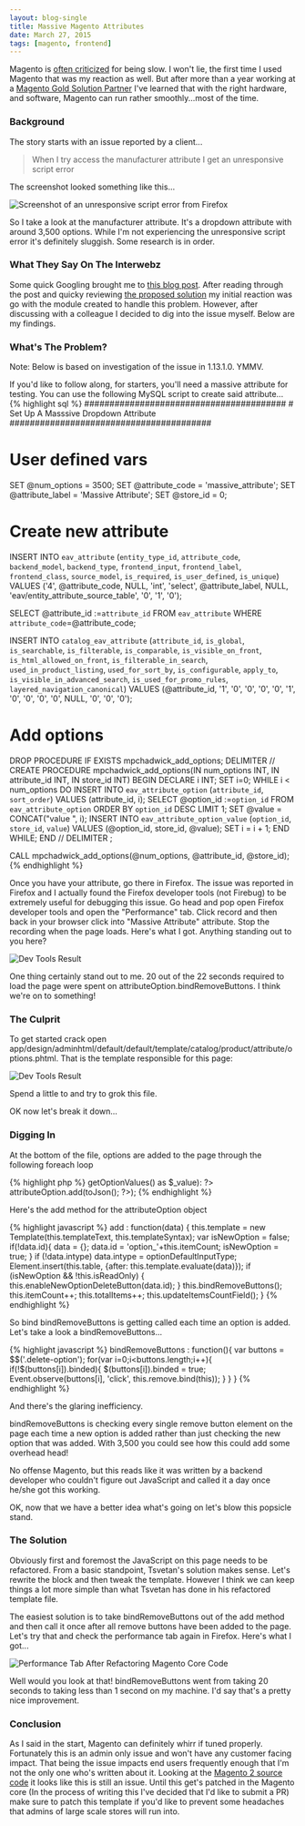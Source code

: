 ```yaml
---
layout: blog-single
title: Massive Magento Attributes
date: March 27, 2015
tags: [magento, frontend]
---
```


<p>Magento is <a class="inline-link" href="http://stackoverflow.com/questions/1639213/why-is-magento-so-slow">often criticized</a> for being slow. I won&#39;t lie, the first time I used Magento that was my reaction as well. But after more than a year working at a <a class="inline-link" href="http://www.somethingdigital.com/">Magento Gold Solution Partner</a> I&#39;ve learned that with the right hardware, and software, Magento can run rather smoothly...most of the time.</p>
<!-- excerpt_separator -->

<h3>Background</h3>
<p>The story starts with an issue reported by a client...</p>
<blockquote>When I try access the manufacturer attribute I get an unresponsive script error</blockquote>
<p>The screenshot looked something like this...</p>
<p><img src="{{site.url}}/img/blog/5/errorMsg@1x.png" alt="Screenshot of an unresponsive script error from Firefox"></p>
<p>So I take a look at the manufacturer attribute. It&#39;s a dropdown attribute with around 3,500 options. While I&#39;m not experiencing the unresponsive script error it&#39;s definitely sluggish. Some research is in order.</p>

<h3>What They Say On The Interwebz</h3>
<p>Some quick Googling brought me to <a class="inline-link" href="http://www.sessiondigital.de/blog/magento-timeout-saving-attribute-options-type-multiple-select-dropdown/">this blog post</a>. After reading through the post and quicky reviewing <a class="inline-link" href="https://github.com/Jarlssen/Jarlssen_FasterAttributeOptionEdit">the proposed solution</a> my initial reaction was go with the module created to handle this problem. However, after discussing with a colleague I decided to dig into the issue myself. Below are my findings.</p>

<h3>What&#39;s The Problem?</h3>
<p class="italic">Note: Below is based on investigation of the issue in 1.13.1.0. YMMV.</p>
<p>If you&#39;d like to follow along, for starters, you&#39;ll need a massive attribute for testing. You can use the following MySQL script to create said attribute...
{% highlight sql %}
########################################
# Set Up A Masssive Dropdown Attribute
########################################
 
# User defined vars
SET @num_options = 3500;
SET @attribute_code = 'massive_attribute';
SET @attribute_label = 'Massive Attribute';
SET @store_id = 0;
 
# Create new attribute
INSERT INTO `eav_attribute` (`entity_type_id`, `attribute_code`, `backend_model`, `backend_type`, `frontend_input`, `frontend_label`, `frontend_class`, `source_model`, `is_required`, `is_user_defined`, `is_unique`) 
VALUES ('4', @attribute_code, NULL, 'int', 'select', @attribute_label, NULL, 'eav/entity_attribute_source_table', '0', '1', '0');
 
SELECT @attribute_id :=`attribute_id` FROM `eav_attribute` WHERE `attribute_code`=@attribute_code;
 
INSERT INTO `catalog_eav_attribute` (`attribute_id`, `is_global`, `is_searchable`, `is_filterable`, `is_comparable`, `is_visible_on_front`, `is_html_allowed_on_front`, `is_filterable_in_search`, `used_in_product_listing`, `used_for_sort_by`, `is_configurable`, `apply_to`, `is_visible_in_advanced_search`, `is_used_for_promo_rules`, `layered_navigation_canonical`) 
VALUES (@attribute_id, '1', '0', '0', '0', '0', '1', '0', '0', '0', '0', NULL, '0', '0', '0');
 
# Add options
DROP PROCEDURE IF EXISTS mpchadwick_add_options;
DELIMITER //
CREATE PROCEDURE mpchadwick_add_options(IN num_options INT, IN attribute_id INT, IN store_id INT)
BEGIN
    DECLARE i INT;
    SET i=0;
    WHILE i &lt; num_options DO
      INSERT INTO `eav_attribute_option` (`attribute_id`, `sort_order`) VALUES (attribute_id, i);
      SELECT @option_id :=`option_id` FROM `eav_attribute_option` ORDER BY `option_id` DESC LIMIT 1;
      SET @value = CONCAT("value ", i);
      INSERT INTO `eav_attribute_option_value` (`option_id`, `store_id`, `value`) VALUES (@option_id, store_id, @value);
      SET i = i + 1;
    END WHILE;
END //
DELIMITER ;
 
CALL mpchadwick_add_options(@num_options, @attribute_id, @store_id);
{% endhighlight %}
<p>Once you have your attribute, go there in Firefox. The issue was reported in Firefox and I actually found the Firefox developer tools (not Firebug) to be extremely useful for debugging this issue. Go head and pop open Firefox developer tools and open the "Performance" tab. Click record and then back in your browser click into "Massive Attribute" attribute. Stop the recording when the page loads. Here&#39;s what I got. Anything standing out to you here?</p>
<p><img src="{{site.url}}/img/blog/5/DevTools@1x.png" alt="Dev Tools Result" class="wh-auto"></p>
<p>One thing certainly stand out to me. 20 out of the 22 seconds required to load the page were spent on attributeOption.bindRemoveButtons. I think we&#39;re on to something!</p>

<h3>The Culprit</h3>
<p>To get started crack open app/design/adminhtml/default/default/template/catalog/product/attribute/options.phtml. That is the template responsible for this page:</p>
<p><img src="{{site.url}}/img/blog/5/adminScreen@1x.png" alt="Dev Tools Result"></p>
<p>Spend a little to and try to grok this file.</p>
<p>OK now let&#39;s break it down...</p>

<h3>Digging In</h3>
<p>At the bottom of the file, options are added to the page through the following foreach loop</p>
{% highlight php %}
<?php foreach ($this->getOptionValues() as $_value): ?>
  attributeOption.add(<?php echo $_value->toJson(); ?>);
<?php endforeach; ?>
{% endhighlight %}
<p>Here&#39;s the add method for the attributeOption object</p>
{% highlight javascript %}
add : function(data) {
  this.template = new Template(this.templateText, this.templateSyntax);
  var isNewOption = false;
  if(!data.id){
      data = {};
      data.id  = 'option_'+this.itemCount;
      isNewOption = true;
  }
  if (!data.intype)
      data.intype = optionDefaultInputType;
  Element.insert(this.table, {after: this.template.evaluate(data)});
  if (isNewOption && !this.isReadOnly) {
      this.enableNewOptionDeleteButton(data.id);
  }
  this.bindRemoveButtons();
  this.itemCount++;
  this.totalItems++;
  this.updateItemsCountField();
}
{% endhighlight %}
<p>So bind bindRemoveButtons is getting called each time an option is added. Let&#39;s take a look a bindRemoveButtons...</p>
{% highlight javascript %}
bindRemoveButtons : function(){
  var buttons = $$('.delete-option');
  for(var i=0;i&lt;buttons.length;i++){
      if(!$(buttons[i]).binded){
          $(buttons[i]).binded = true;
          Event.observe(buttons[i], 'click', this.remove.bind(this));
      }
  }
}
{% endhighlight %}
<p>And there&#39;s the glaring inefficiency.</p> 
<p>bindRemoveButtons is checking every single remove button element on the page each time a new option is added rather than just checking the new option that was added. With 3,500 you could see how this could add some overhead head!</p>
<p>No offense Magento, but this reads like it was written by a backend developer who couldn&#39;t figure out JavaScript and called it a day once he/she got this working.</p>
<p>OK, now that we have a better idea what&#39;s going on let&#39;s blow this popsicle stand.</p>

<h3>The Solution</h3>
<p>Obviously first and foremost the JavaScript on this page needs to be refactored. From a basic standpoint, Tsvetan&#39;s solution makes sense. Let&#39;s rewrite the block and then tweak the template. However I think we can keep things a lot more simple than what Tsvetan has done in his refactored template file.</p> 
<p>The easiest solution is to take bindRemoveButtons out of the add method and then call it once after all remove buttons have been added to the page. Let&#39;s try that and check the performance tab again in Firefox. Here&#39;s what I got...</p>
<p><img src="{{site.url}}/img/blog/5/perfRound2@1x.png" alt="Performance Tab After Refactoring Magento Core Code" class="wh-auto"></p>
<p>Well would you look at that! bindRemoveButtons went from taking 20 seconds to taking less than 1 second on my machine. I&#39;d say that&#39;s a pretty nice improvement.</p>

<h3>Conclusion</h3>
<p>As I said in the start, Magento can definitely whirr if tuned properly. Fortunately this is an admin only issue and won&#39;t have any customer facing impact. That being the issue impacts end users frequently enough that I&#39;m not the only one who&#39;s written about it. Looking at the <a class="inline-link" href="https://github.com/magento/magento2/blob/8b8cd0bd1a0a05882ef1bb657158e8db4ab8ad72/app/code/Magento/Catalog/view/adminhtml/templates/catalog/product/attribute/options.phtml">Magento 2 source code</a> it looks like this is still an issue. Until this get&#39;s patched in the Magento core (In the process of writing this I&#39;ve decided that I'd like to submit a PR) make sure to patch this template if you'd like to prevent some headaches that admins of large scale stores will run into.</p>
